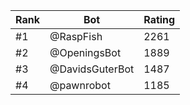 Rank|Bot|Rating
---|---|---
#1|@RaspFish|2261
#2|@OpeningsBot|1889
#3|@DavidsGuterBot|1487
#4|@pawnrobot|1185

